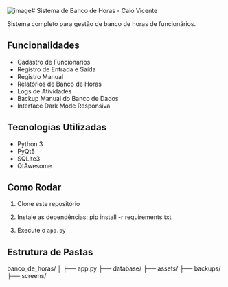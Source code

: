 ![image](https://github.com/user-attachments/assets/07c0a765-f0a0-4bb2-a0aa-f9e83778500c)# Sistema de Banco de Horas - Caio Vicente

Sistema completo para gestão de banco de horas de funcionários.

## Funcionalidades
- Cadastro de Funcionários
- Registro de Entrada e Saída
- Registro Manual
- Relatórios de Banco de Horas
- Logs de Atividades
- Backup Manual do Banco de Dados
- Interface Dark Mode Responsiva

## Tecnologias Utilizadas
- Python 3
- PyQt5
- SQLite3
- QtAwesome

## Como Rodar
1. Clone este repositório
2. Instale as dependências:
  pip install -r requirements.txt

4. Execute o `app.py`

## Estrutura de Pastas
banco_de_horas/ │ ├── app.py ├── database/ ├── assets/ ├── backups/ ├── screens/


